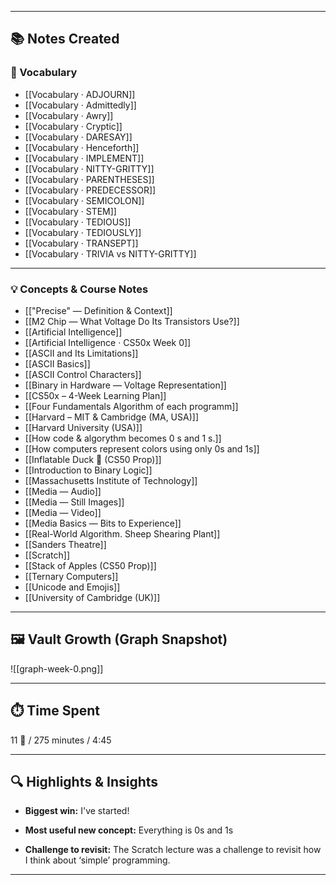 
---

## 📚 Notes Created 

### 📖 Vocabulary
- [[Vocabulary · ADJOURN]]
- [[Vocabulary · Admittedly]]
- [[Vocabulary · Awry]]
- [[Vocabulary · Cryptic]]
- [[Vocabulary · DARESAY]]
- [[Vocabulary · Henceforth]]
- [[Vocabulary · IMPLEMENT]]
- [[Vocabulary · NITTY-GRITTY]]
- [[Vocabulary · PARENTHESES]]
- [[Vocabulary · PREDECESSOR]]
- [[Vocabulary · SEMICOLON]]
- [[Vocabulary · STEM]]
- [[Vocabulary · TEDIOUS]]
- [[Vocabulary · TEDIOUSLY]]
- [[Vocabulary · TRANSEPT]]
- [[Vocabulary · TRIVIA vs NITTY-GRITTY]]

---

### 💡 Concepts & Course Notes
- [["Precise" — Definition & Context]]
- [[M2 Chip — What Voltage Do Its Transistors Use?]]
- [[Artificial Intelligence]]
- [[Artificial Intelligence · CS50x Week 0]]
- [[ASCII and Its Limitations]]
- [[ASCII Basics]]
- [[ASCII Control Characters]]
- [[Binary in Hardware — Voltage Representation]]
- [[CS50x – 4-Week Learning Plan]]
- [[Four Fundamentals Algorithm of each programm]]
- [[Harvard – MIT & Cambridge (MA, USA)]]
- [[Harvard University (USA)]]
- [[How code & algorythm becomes 0 s and 1 s.]]
- [[How computers represent colors using only 0s and 1s]]
- [[Inflatable Duck 🦆 (CS50 Prop)]]
- [[Introduction to Binary Logic]]
- [[Massachusetts Institute of Technology]]
- [[Media — Audio]]
- [[Media — Still Images]]
- [[Media — Video]]
- [[Media Basics — Bits to Experience]]
- [[Real-World Algorithm. Sheep Shearing Plant]]
- [[Sanders Theatre]]
- [[Scratch]]
- [[Stack of Apples (CS50 Prop)]]
- [[Ternary Computers]]
- [[Unicode and Emojis]]
- [[University of Cambridge (UK)]]




---
## 🖼️ Vault Growth (Graph Snapshot)

![[graph-week-0.png]]

---

## ⏱️ Time Spent 

11 🍅 / 275 minutes / 4:45

---

## 🔍 Highlights & Insights

- **Biggest win:** I've started!
    
- **Most useful new concept:** Everything is 0s and 1s
    
- **Challenge to revisit:** The Scratch lecture was a challenge to revisit how I think about ‘simple’ programming.
    

---